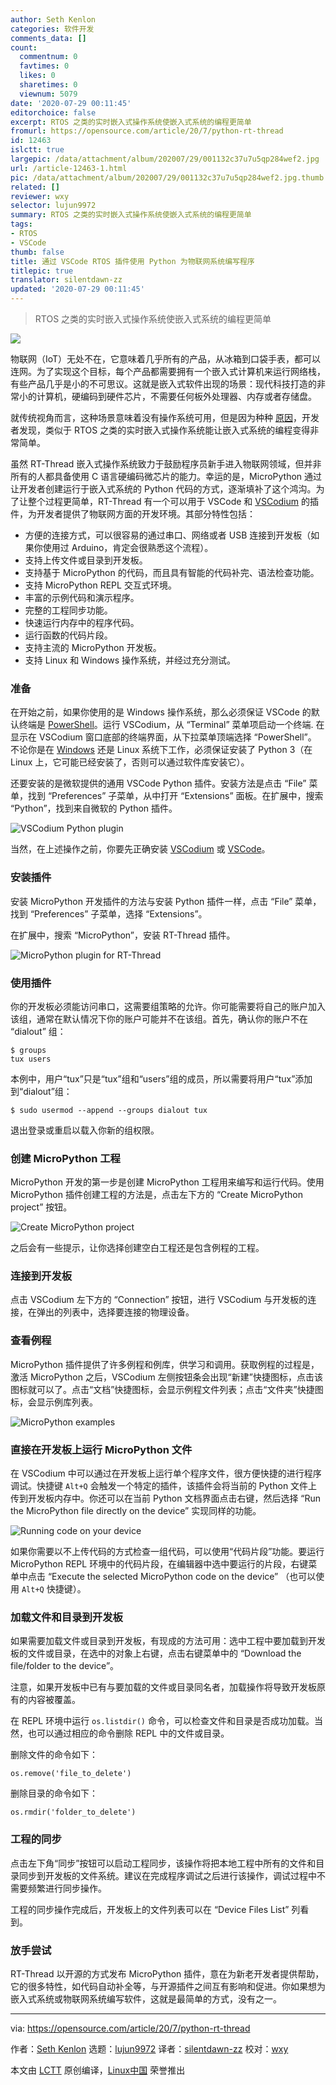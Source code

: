 ```yaml
---
author: Seth Kenlon
categories: 软件开发
comments_data: []
count:
  commentnum: 0
  favtimes: 0
  likes: 0
  sharetimes: 0
  viewnum: 5079
date: '2020-07-29 00:11:45'
editorchoice: false
excerpt: RTOS 之类的实时嵌入式操作系统使嵌入式系统的编程更简单
fromurl: https://opensource.com/article/20/7/python-rt-thread
id: 12463
islctt: true
largepic: /data/attachment/album/202007/29/001132c37u7u5qp284wef2.jpg
url: /article-12463-1.html
pic: /data/attachment/album/202007/29/001132c37u7u5qp284wef2.jpg.thumb.jpg
related: []
reviewer: wxy
selector: lujun9972
summary: RTOS 之类的实时嵌入式操作系统使嵌入式系统的编程更简单
tags:
- RTOS
- VSCode
thumb: false
title: 通过 VSCode RTOS 插件使用 Python 为物联网系统编写程序
titlepic: true
translator: silentdawn-zz
updated: '2020-07-29 00:11:45'
---
```



> 
> RTOS 之类的实时嵌入式操作系统使嵌入式系统的编程更简单
> 
> 
> 


![](/data/attachment/album/202007/29/001132c37u7u5qp284wef2.jpg)


物联网（IoT）无处不在，它意味着几乎所有的产品，从冰箱到口袋手表，都可以连网。为了实现这个目标，每个产品都需要拥有一个嵌入式计算机来运行网络栈，有些产品几乎是小的不可思议。这就是嵌入式软件出现的场景：现代科技打造的非常小的计算机，硬编码到硬件芯片，不需要任何板外处理器、内存或者存储盘。


就传统视角而言，这种场景意味着没有操作系统可用，但是因为种种 [原因](https://opensource.com/article/20/6/open-source-rtos)，开发者发现，类似于 RTOS 之类的实时嵌入式操作系统能让嵌入式系统的编程变得非常简单。


虽然 RT-Thread 嵌入式操作系统致力于鼓励程序员新手进入物联网领域，但并非所有的人都具备使用 C 语言硬编码微芯片的能力。幸运的是，MicroPython 通过让开发者创建运行于嵌入式系统的 Python 代码的方式，逐渐填补了这个鸿沟。为了让整个过程更简单，RT-Thread 有一个可以用于 VSCode 和 [VSCodium](https://opensource.com/article/20/6/open-source-alternatives-vs-code) 的插件，为开发者提供了物联网方面的开发环境。其部分特性包括：


* 方便的连接方式，可以很容易的通过串口、网络或者 USB 连接到开发板（如果你使用过 Arduino，肯定会很熟悉这个流程）。
* 支持上传文件或目录到开发板。
* 支持基于 MicroPython 的代码，而且具有智能的代码补完、语法检查功能。
* 支持 MicroPython REPL 交互式环境。
* 丰富的示例代码和演示程序。
* 完整的工程同步功能。
* 快速运行内存中的程序代码。
* 运行函数的代码片段。
* 支持主流的 MicroPython 开发板。
* 支持 Linux 和 Windows 操作系统，并经过充分测试。


### 准备


在开始之前，如果你使用的是 Windows 操作系统，那么必须保证 VSCode 的默认终端是 [PowerShell](https://opensource.com/article/18/2/powershell-people)。运行 VSCodium，从 “Terminal” 菜单项启动一个终端. 在显示在 VSCodium 窗口底部的终端界面，从下拉菜单顶端选择 “PowerShell”。 不论你是在 [Windows](https://opensource.com/article/19/8/how-install-python-windows) 还是 Linux 系统下工作，必须保证安装了 Python 3（在 Linux 上，它可能已经安装了，否则可以通过软件库安装它）。


还要安装的是微软提供的通用 VSCode Python 插件。安装方法是点击 “File” 菜单，找到 “Preferences” 子菜单，从中打开 “Extensions” 面板。在扩展中，搜索 “Python”，找到来自微软的 Python 插件。


![VSCodium Python plugin](/data/attachment/album/202007/29/001200p669pylwwl2yl991.jpg "VSCodium Python plugin")


当然，在上述操作之前，你要先正确安装 [VSCodium](http://vscodium.com) 或 [VSCode](https://github.com/microsoft/vscode)。


### 安装插件


安装 MicroPython 开发插件的方法与安装 Python 插件一样，点击 “File” 菜单，找到 “Preferences” 子菜单，选择 “Extensions”。


在扩展中，搜索 “MicroPython”，安装 RT-Thread 插件。


![MicroPython plugin for RT-Thread](/data/attachment/album/202007/29/001213ge07s4er31m331zd.jpg "MicroPython plugin for RT-Thread")


### 使用插件


你的开发板必须能访问串口，这需要组策略的允许。你可能需要将自己的账户加入该组，通常在默认情况下你的账户可能并不在该组。首先，确认你的账户不在 “dialout” 组：



```
$ groups
tux users

```

本例中，用户“tux”只是“tux”组和“users”组的成员，所以需要将用户“tux”添加到“dialout”组：



```
$ sudo usermod --append --groups dialout tux

```

退出登录或重启以载入你新的组权限。


### 创建 MicroPython 工程


MicroPython 开发的第一步是创建 MicroPython 工程用来编写和运行代码。使用 MicroPython 插件创建工程的方法是，点击左下方的 “Create MicroPython project” 按钮。


![Create MicroPython project](/data/attachment/album/202007/29/001216igu4wneuf99qeauq.jpg "Create MicroPython project")


之后会有一些提示，让你选择创建空白工程还是包含例程的工程。


### 连接到开发板


点击 VSCodium 左下方的 “Connection” 按钮，进行 VSCodium 与开发板的连接，在弹出的列表中，选择要连接的物理设备。


### 查看例程


MicroPython 插件提供了许多例程和例库，供学习和调用。获取例程的过程是，激活 MicroPython 之后，VSCodium 左侧按钮条会出现“新建”快捷图标，点击该图标就可以了。点击“文档”快捷图标，会显示例程文件列表；点击“文件夹”快捷图标，会显示例库列表。


![MicroPython examples](/data/attachment/album/202007/29/001231iputkobu5fu2mfke.jpg "MicroPython examples")


### 直接在开发板上运行 MicroPython 文件


在 VSCodium 中可以通过在开发板上运行单个程序文件，很方便快捷的进行程序调试。快捷键 `Alt+Q` 会触发一个特定的插件，该插件会将当前的 Python 文件上传到开发板内存中。你还可以在当前 Python 文档界面点击右键，然后选择 “Run the MicroPython file directly on the device” 实现同样的功能。


![Running code on your device](/data/attachment/album/202007/29/001238c2ghhddrhrthyukh.jpg "Running code on your device")


如果你需要以不上传代码的方式检查一组代码，可以使用“代码片段”功能。要运行 MicroPython REPL 环境中的代码片段，在编辑器中选中要运行的片段，右键菜单中点击 “Execute the selected MicroPython code on the device” （也可以使用 `Alt+Q` 快捷键）。


### 加载文件和目录到开发板


如果需要加载文件或目录到开发板，有现成的方法可用：选中工程中要加载到开发板的文件或目录，在选中的对象上右键，点击右键菜单中的 “Download the file/folder to the device”。


注意，如果开发板中已有与要加载的文件或目录同名者，加载操作将导致开发板原有的内容被覆盖。


在 REPL 环境中运行 `os.listdir()` 命令，可以检查文件和目录是否成功加载。当然，也可以通过相应的命令删除 REPL 中的文件或目录。


删除文件的命令如下：



```
os.remove('file_to_delete')

```

删除目录的命令如下：



```
os.rmdir('folder_to_delete')

```

### 工程的同步


点击左下角“同步”按钮可以启动工程同步，该操作将把本地工程中所有的文件和目录同步到开发板的文件系统。建议在完成程序调试之后进行该操作，调试过程中不需要频繁进行同步操作。


工程的同步操作完成后，开发板上的文件列表可以在 “Device Files List” 列看到。


### 放手尝试


RT-Thread 以开源的方式发布 MicroPython 插件，意在为新老开发者提供帮助，它的很多特性，如代码自动补全等，与开源插件之间互有影响和促进。你如果想为嵌入式系统或物联网系统编写软件，这就是最简单的方式，没有之一。




---


via: <https://opensource.com/article/20/7/python-rt-thread>


作者：[Seth Kenlon](https://opensource.com/users/seth) 选题：[lujun9972](https://github.com/lujun9972) 译者：[silentdawn-zz](https://github.com/silentdawn-zz) 校对：[wxy](https://github.com/wxy)


本文由 [LCTT](https://github.com/LCTT/TranslateProject) 原创编译，[Linux中国](https://linux.cn/) 荣誉推出